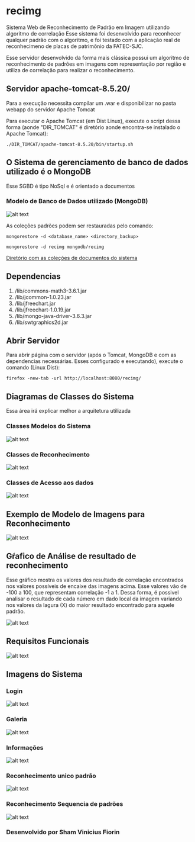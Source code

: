 # recimg
Sistema Web de Reconhecimento de Padrão em Imagem utilizando algoritmo de correlação
Esse sistema foi desenvolvido para reconhecer qualquer padrão com o algoritmo, e foi testado com a aplicação real de reconhecimeno de placas de patrimônio da FATEC-SJC.

Esse servidor desenvolvido da forma mais clássica possui um algoritmo de reconhecimento de padrões em imagens com representação por região e utiliza de correlação para realizar o reconhecimento.

## Servidor apache-tomcat-8.5.20/
Para a execução necessita compilar um .war e disponibilizar no pasta webapp do servidor Apache Tomcat

Para executar o Apache Tomcat (em Dist Linux), execute o script dessa forma (aonde "DIR_TOMCAT" é diretório aonde encontra-se instalado o Apache Tomcat):
```
./DIR_TOMCAT/apache-tomcat-8.5.20/bin/startup.sh
```
## O Sistema de gerenciamento de banco de dados utilizado é o MongoDB
Esse SGBD é tipo NoSql e é orientado a documentos

### Modelo de Banco de Dados utilizado (MongoDB)

![alt text](https://raw.githubusercontent.com/skatesham/tg-rec-img/master/web/static/img/readme/Screenshot%20from%202018-11-13%2001-04-05.png)

As coleções padrões podem ser restauradas pelo comando:
```
mongorestore -d <database_name> <directory_backup>

mongorestore -d recimg mongodb/recimg
```

[Diretório com as coleções de documentos do sistema](https://github.com/skatesham/tg-rec-img/tree/master/mongodb/recimg)

## Dependencias

  1. /lib/commons-math3-3.6.1.jar
  2. /lib/jcommon-1.0.23.jar
  3. /lib/jfreechart.jar
  4. /lib/jfreechart-1.0.19.jar
  5. /lib/mongo-java-driver-3.6.3.jar
  6. /lib/swtgraphics2d.jar

## Abrir Servidor

Para abrir página com o servidor (após o Tomcat, MongoDB e com as dependencias necessárias. Esses configurado e executando), execute o comando (Linux Dist):
```
firefox -new-tab -url http://localhost:8080/recimg/
```

## Diagramas de Classes do Sistema
Essa área irá explicar melhor a arquitetura utilizada

### Classes Modelos do Sistema

![alt text](https://raw.githubusercontent.com/skatesham/tg-rec-img/master/web/static/img/readme/CLASSES%20MODELO.png)

### Classes de Reconhecimento

![alt text](https://raw.githubusercontent.com/skatesham/tg-rec-img/master/web/static/img/readme/Diagrama%20Classes%20Algoritmo.png)

### Classes de Acesso aos dados

![alt text](https://raw.githubusercontent.com/skatesham/tg-rec-img/master/web/static/img/readme/Diagramas%20de%20Classes%20DAO.png)

## Exemplo de Modelo de Imagens para Reconhecimento

![alt text](https://raw.githubusercontent.com/skatesham/tg-rec-img/master/web/static/img/readme/Invese%20bin%20placas%20patrimonio.png)

## Gŕafico de Análise de resultado de reconhecimento
Esse gráfico mostra os valores dos resultado  de correlação encontrados nos valores possíveis de encaixe das imagens acima. Esse valores vão de -100 a 100, que representam correlação -1 a 1. Dessa forma, é possivel analisar o resultado de cada número em dado local da imagem variando nos valores da lagura (X) do maior resultado encontrado para aquele padrão.

![alt text](https://raw.githubusercontent.com/skatesham/tg-rec-img/master/web/static/img/readme/REAL%20Grafico%20Delta%20X.png)

## Requisitos Funcionais

![alt text](https://raw.githubusercontent.com/skatesham/tg-rec-img/master/web/static/img/readme/diagrama%20caso%20de%20uso%20com%20extends.png)

## Imagens do Sistema

### Login
![alt text](https://raw.githubusercontent.com/skatesham/tg-rec-img/master/web/static/img/readme/login.png)

### Galeria
![alt text](https://raw.githubusercontent.com/skatesham/tg-rec-img/master/web/static/img/readme/galeria.png)

### Informações
![alt text](https://raw.githubusercontent.com/skatesham/tg-rec-img/master/web/static/img/readme/info.png)

### Reconhecimento unico padrão
![alt text](https://raw.githubusercontent.com/skatesham/tg-rec-img/master/web/static/img/readme/rec-pad.png)

### Reconhecimento Sequencia de padrões
![alt text](https://raw.githubusercontent.com/skatesham/tg-rec-img/master/web/static/img/readme/red-seq-pad.png)

### Desenvolvido por Sham Vinicius Fiorin

